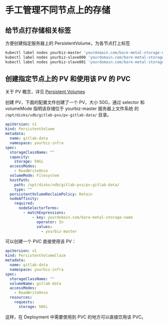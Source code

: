 # 手工管理不同节点上的存储

## 给节点打存储相关标签

方便创建指定服务器上的 PersistentVolume，为各节点打上标签

```sh
kubectl label nodes yourbiz-master 'yourdomain.com/bare-metal-storage-name=yourbiz-master'
kubectl label nodes yourbiz-slave000 'yourdomain.com/bare-metal-storage-name=yourbiz-slave000'
kubectl label nodes yourbiz-slave001 'yourdomain.com/bare-metal-storage-name=yourbiz-slave001'
```

## 创建指定节点上的 PV 和使用该 PV 的 PVC

关于 PV 概念，详见 [Persistent Volumes](https://kubernetes.io/docs/concepts/storage/persistent-volumes/)

创建 PV，下面的配置文件创建了一个 PV，大小 50G，通过 selector 和 volumeMode 指明该存储位于 yourbiz-master 服务器上文件系统
的 `/opt/disks/vdb/gitlab-pvs/pv-gitlab-data/` 目录。

```yaml
apiVersion: v1
kind: PersistentVolume
metadata:
  name: gitlab-data
  namespace: yourbiz-infra
spec:
  storageClassName: ""
  capacity:
    storage: 50Gi
  accessModes:
    - ReadWriteOnce
  volumeMode: Filesystem
  hostPath:
    path: /opt/disks/vdb/gitlab-pvs/pv-gitlab-data/
    type: ""
  persistentVolumeReclaimPolicy: Retain
  nodeAffinity:
    required:
      nodeSelectorTerms:
        - matchExpressions:
            - key: yourdomain.com/bare-metal-storage-name
              operator: In
              values:
                - yourbiz-master
```

可以创建一个 PVC 直接使用该 PV：

```yaml
apiVersion: v1
kind: PersistentVolumeClaim
metadata:
  name: gitlab-data
  namespace: yourbiz-infra
spec:
  storageClassName: ""
  volumeName: gitlab-data
  accessModes:
    - ReadWriteOnce
  resources:
    requests:
      storage: 50Gi
```

这样，在 Deployment 中需要使用到 PVC 的地方可以直接饮用该 PVC。
